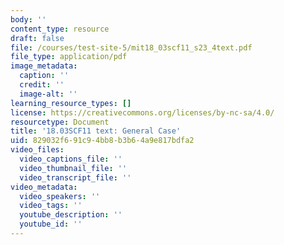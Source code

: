 ```yaml
---
body: ''
content_type: resource
draft: false
file: /courses/test-site-5/mit18_03scf11_s23_4text.pdf
file_type: application/pdf
image_metadata:
  caption: ''
  credit: ''
  image-alt: ''
learning_resource_types: []
license: https://creativecommons.org/licenses/by-nc-sa/4.0/
resourcetype: Document
title: '18.03SCF11 text: General Case'
uid: 829032f6-91c9-4bb8-b3b6-4a9e817bdfa2
video_files:
  video_captions_file: ''
  video_thumbnail_file: ''
  video_transcript_file: ''
video_metadata:
  video_speakers: ''
  video_tags: ''
  youtube_description: ''
  youtube_id: ''
---
```

